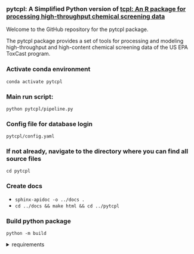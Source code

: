 ### pytcpl: A Simplified Python version of  [tcpl: An R package for processing high-throughput chemical screening data](https://github.com/USEPA/CompTox-ToxCast-tcpl)

Welcome to the GitHub repository for the pytcpl package.

The pytcpl package provides a set of tools for processing and modeling high-throughput and high-content chemical screening data of the US EPA ToxCast program. 

### Activate conda environment
`conda activate pytcpl`

### Main run script:
`python pytcpl/pipeline.py`

### Config file for database login
`pytcpl/config.yaml`

### If not already, navigate to the directory where you can find all source files
`cd pytcpl`

### Create docs
- `sphinx-apidoc -o ../docs .`
- `cd ../docs && make html && cd ../pytcpl`

### Build python package
`python -m build`

<details>
  <summary>requirements</summary>

 ### Generate a requirements.txt file with pip:
`pip freeze > requirements.txt`

### Install packages with pip from requirements.txt:
`pip install -r requirements.txt`

</details>
